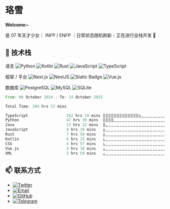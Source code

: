 # 珞雪

**Welcome~**

是 07 年天才少女｜ INFP / ENFP ｜日常状态随机刷新｜正在进行全栈开发 🚀

## 🔧 技术栈

语言 ![Python](https://img.shields.io/badge/-Python-FFD43B?style=flat&logo=python&logoColor=306998) ![Kotlin](https://img.shields.io/badge/-Kotlin-0095D5?style=flat&logo=kotlin&logoColor=white) ![Rust](https://img.shields.io/badge/-Rust-DEA584?style=flat&logo=rust&logoColor=white) ![JavaScript](https://img.shields.io/badge/-JavaScript-F0DB4F?style=flat&logo=javascript&logoColor=323330) ![TypeScript](https://img.shields.io/badge/-TypeScript-3178C6?style=flat&logo=typescript&logoColor=white)

框架 / 平台 ![Next.js](https://img.shields.io/badge/-Next.js-000000?style=flat&logo=next.js&logoColor=white) ![NestJS](https://img.shields.io/badge/-NestJS-E0234E?style=flat&logo=nestjs&logoColor=white) ![Static Badge](https://img.shields.io/badge/-Actix%20Web-000000?logo=actix&logoColor=white&color=black) ![Vue.js](https://img.shields.io/badge/-Vue.js-4FC08D?style=flat&logo=vue.js&logoColor=35495E)

数据库 ![PostgreSQL](https://img.shields.io/badge/-PostgreSQL-336791?style=flat&logo=postgresql&logoColor=white) ![MySQL](https://img.shields.io/badge/-MySQL-4479A1?style=flat&logo=mysql&logoColor=white) ![SQLite](https://img.shields.io/badge/-SQLite-07405E?style=flat&logo=sqlite&logoColor=white)

<!--START_SECTION:waka-->

```rust
From: 06 October 2024 - To: 24 October 2025

Total Time: 294 hrs 32 mins

TypeScript                 162 hrs 19 mins ⣿⣿⣿⣿⣿⣿⣿⣿⣿⣿⣿⣿⣿⣶⣀⣀⣀⣀⣀⣀⣀⣀⣀⣀⣀   54.81 %
Python                     47 hrs 30 mins  ⣿⣿⣿⣿⣀⣀⣀⣀⣀⣀⣀⣀⣀⣀⣀⣀⣀⣀⣀⣀⣀⣀⣀⣀⣀   16.04 %
Java                       13 hrs 22 mins  ⣿⣄⣀⣀⣀⣀⣀⣀⣀⣀⣀⣀⣀⣀⣀⣀⣀⣀⣀⣀⣀⣀⣀⣀⣀   04.52 %
JavaScript                 8 hrs 18 mins   ⣶⣀⣀⣀⣀⣀⣀⣀⣀⣀⣀⣀⣀⣀⣀⣀⣀⣀⣀⣀⣀⣀⣀⣀⣀   02.81 %
Rust                       7 hrs 50 mins   ⣶⣀⣀⣀⣀⣀⣀⣀⣀⣀⣀⣀⣀⣀⣀⣀⣀⣀⣀⣀⣀⣀⣀⣀⣀   02.65 %
Kotlin                     6 hrs 15 mins   ⣦⣀⣀⣀⣀⣀⣀⣀⣀⣀⣀⣀⣀⣀⣀⣀⣀⣀⣀⣀⣀⣀⣀⣀⣀   02.12 %
CSS                        4 hrs 57 mins   ⣦⣀⣀⣀⣀⣀⣀⣀⣀⣀⣀⣀⣀⣀⣀⣀⣀⣀⣀⣀⣀⣀⣀⣀⣀   01.68 %
Vue.js                     4 hrs 18 mins   ⣤⣀⣀⣀⣀⣀⣀⣀⣀⣀⣀⣀⣀⣀⣀⣀⣀⣀⣀⣀⣀⣀⣀⣀⣀   01.46 %
XML                        2 hrs 59 mins   ⣤⣀⣀⣀⣀⣀⣀⣀⣀⣀⣀⣀⣀⣀⣀⣀⣀⣀⣀⣀⣀⣀⣀⣀⣀   01.01 %
```

<!--END_SECTION:waka-->

## 📫 联系方式

- [![Twitter](https://img.shields.io/badge/Twitter-1DA1F2?style=flat&logo=twitter&logoColor=white)](https://twitter.com/luoxue3943)
- [![Email](https://img.shields.io/badge/Email-D14836?style=flat&logo=gmail&logoColor=white)](mailto:luoxue3943@gmail.com)
- [![GitHub](https://img.shields.io/badge/GitHub-181717?style=flat&logo=github&logoColor=white)](https://github.com/luoxue3943)
- [![Telegram](https://img.shields.io/badge/Telegram-0088cc?style=flat&logo=telegram&logoColor=white)](https://t.me/luoxue3943)
